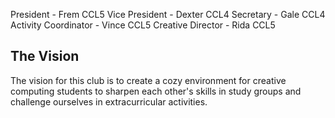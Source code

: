 President - Frem CCL5
Vice President - Dexter CCL4
Secretary - Gale CCL4
Activity Coordinator - Vince CCL5
Creative Director - Rida CCL5

## The Vision
The vision for this club is to create a cozy environment for creative computing students to sharpen each other's skills in study groups and challenge ourselves in extracurricular activities.